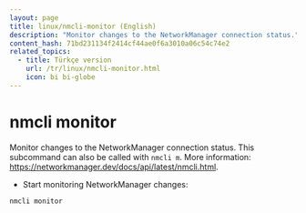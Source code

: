 ```yaml
---
layout: page
title: linux/nmcli-monitor (English)
description: "Monitor changes to the NetworkManager connection status."
content_hash: 71bd231134f2414cf44ae0f6a3010a06c54c74e2
related_topics:
  - title: Türkçe version
    url: /tr/linux/nmcli-monitor.html
    icon: bi bi-globe
---
```

# nmcli monitor

Monitor changes to the NetworkManager connection status.
This subcommand can also be called with `nmcli m`.
More information: <https://networkmanager.dev/docs/api/latest/nmcli.html>.

- Start monitoring NetworkManager changes:

`nmcli monitor`
